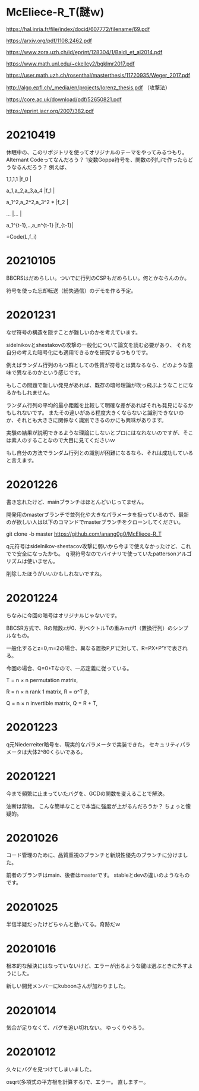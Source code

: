 # McEliece-R_T(謎ｗ)

https://hal.inria.fr/file/index/docid/607772/filename/69.pdf

https://arxiv.org/pdf/1108.2462.pdf

https://www.zora.uzh.ch/id/eprint/128304/1/Baldi_et_al2014.pdf

https://www.math.unl.edu/~ckelley2/bgklmr2017.pdf

https://user.math.uzh.ch/rosenthal/masterthesis/11720935/Weger_2017.pdf

http://algo.epfl.ch/_media/en/projects/lorenz_thesis.pdf （攻撃法）

https://core.ac.uk/download/pdf/52650821.pdf

https://eprint.iacr.org/2007/382.pdf


# 20210419

休眠中の、このリポジトリを使ってオリジナルのテーマをやってみるつもり。
Alternant Codeってなんだろう？
1変数Goppa符号を、関数の列f_iで作ったらどうなるんだろう？
例えば、

1,1,1,1                 |f_0   |

a_1,a_2,a_3,a_4         |f_1   |

a_1^2,a_2^2,a_3^2    *  |f_2   |

...                     |...   |

a_1^{t-1},..,a_n^{t-1}  |f_{t-1}|

=Code(L,f_i)

# 20210105

BBCRSはだめらしい。ついでに行列のCSPもだめらしい。何とかならんのか。

符号を使った忘却転送（紛失通信）のデモを作る予定。

# 20201231

なぜ符号の構造を隠すことが難しいのかを考えています。

sidelnikovとshestakovの攻撃の一般化について論文を読む必要があり、
それを自分の考えた暗号化にも適用できるかを研究するつもりです。

例えばランダム行列のもつ群としての性質が符号とは異なるなら、どのような意味で異なるのかという感じです。

もしこの問題で新しい発見があれば、既存の暗号理論が吹っ飛ぶようなことになるかもしれません。

ランダム行列の平均的最小距離を比較して明確な差があればそれも発見になるかもしれないです。
またその違いがある程度大きくならないと識別できないのか、それとも大きさに関係なく識別できるのかにも興味があります。

実験の結果が説明できるような理論にしないとプロにはなれないのですが、そこは素人のすることなので大目に見てくださいｗ

もし自分の方法でランダム行列との識別が困難になるなら、それは成功していると言えます。

# 20201226

書き忘れたけど、mainブランチはほとんどいじってません。

開発用のmasterブランチで並列化や大きなパラメータを扱っているので、最新のが欲しい人は以下のコマンドでmasterブランチをクローンしてください。

git clone -b master https://github.com/anang0g0/McEliece-R_T

q元符号はsidelnikov-shestacov攻撃に弱いから今まで使えなかったけど、これでで安全になったかも。
ｑ現符号なのでバイナリで使っていたpattersonアルゴリズムは使いません。

削除したほうがいいかもしれないですね。

# 20201224

ちなみに今回の暗号はオリジナルじゃないです。

BBCSR方式で、Rの階数zが0、列ベクトルTの重みmが1（置換行列）のシンプルなもの。

一般化するとz=0,m=2の場合、異なる置換P,P'に対して、R=PX+P'Yで表される。

今回の場合、Q=0+Tなので、一応定義に従っている。

T = n × n permutation matrix,

R = n × n rank 1 matrix, R = α^T β,

Q = n × n invertible matrix, Q = R + T,

# 20201223

q元Niederreiter暗号を、現実的なパラメータで実装できた。
セキュリティパラメータは大体2^80くらいである。

# 20201221

今まで頻繁に止まっていたバグを、GCDの関数を変えることで解決。

油断は禁物。
こんな簡単なことで本当に強度が上がるんだろうか？
ちょっと懐疑的。

# 20201026

コード管理のために、品質重視のブランチと新規性優先のブランチに分けました。

前者のブランチはmain、後者はmasterです。
stableとdevの違いのようなものです。

# 20201025

半信半疑だったけどちゃんと動いてる。奇跡だｗ

# 20201016

根本的な解決にはなっていないけど、エラーが出るような鍵は選ぶときに外すようにした。

新しい開発メンバーにkuboonさんが加わりました。

# 20201014

気合が足りなくて、バグを追い切れない。
ゆっくりやろう。

# 20201012

久々にバグを見つけてしまいました。

osqrt(多項式の平方根を計算する)で、エラー。
直しますー。
